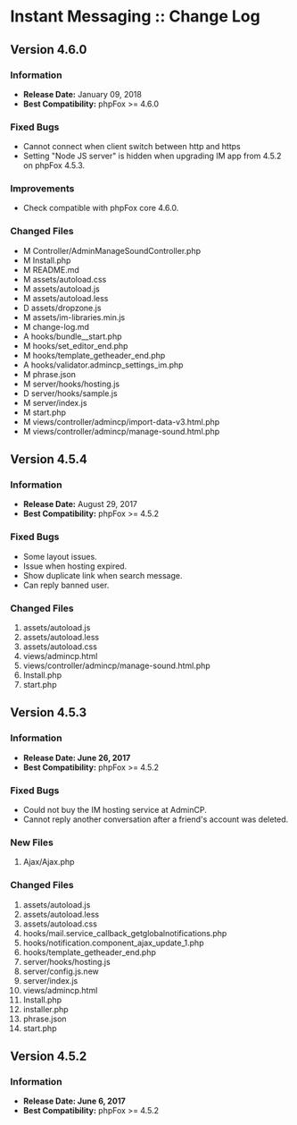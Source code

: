 # Instant Messaging :: Change Log

## Version 4.6.0

### Information

- **Release Date:** January 09, 2018
- **Best Compatibility:** phpFox >= 4.6.0

### Fixed Bugs

- Cannot connect when client switch between http and https
- Setting "Node JS server" is hidden when upgrading IM app from 4.5.2 on phpFox 4.5.3.

### Improvements

- Check compatible with phpFox core 4.6.0.

### Changed Files
- M Controller/AdminManageSoundController.php
- M Install.php
- M README.md
- M assets/autoload.css
- M assets/autoload.js
- M assets/autoload.less
- D assets/dropzone.js
- M assets/im-libraries.min.js
- M change-log.md
- A hooks/bundle__start.php
- M hooks/set_editor_end.php
- M hooks/template_getheader_end.php
- A hooks/validator.admincp_settings_im.php
- M phrase.json
- M server/hooks/hosting.js
- D server/hooks/sample.js
- M server/index.js
- M start.php
- M views/controller/admincp/import-data-v3.html.php
- M views/controller/admincp/manage-sound.html.php

## Version 4.5.4

### Information

- **Release Date:** August 29, 2017
- **Best Compatibility:** phpFox >= 4.5.2

### Fixed Bugs
* Some layout issues.
* Issue when hosting expired.
* Show duplicate link when search message.
* Can reply banned user.

### Changed Files
1. assets/autoload.js
2. assets/autoload.less
3. assets/autoload.css
4. views/admincp.html
5. views/controller/admincp/manage-sound.html.php
6. Install.php
7. start.php

## Version 4.5.3

### Information

- **Release Date: June 26, 2017**
- **Best Compatibility:** phpFox >= 4.5.2

### Fixed Bugs
* Could not buy the IM hosting service at AdminCP.
* Cannot reply another conversation after a friend's account was deleted.

### New Files
1. Ajax/Ajax.php

### Changed Files
1. assets/autoload.js
2. assets/autoload.less
3. assets/autoload.css
4. hooks/mail.service_callback_getglobalnotifications.php
5. hooks/notification.component_ajax_update_1.php
6. hooks/template_getheader_end.php
7. server/hooks/hosting.js
8. server/config.js.new
9. server/index.js
10. views/admincp.html
11. Install.php
12. installer.php
13. phrase.json
14. start.php

## Version 4.5.2

### Information

- **Release Date: June 6, 2017** 
- **Best Compatibility:** phpFox >= 4.5.2